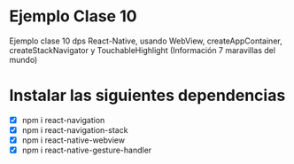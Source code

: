 # Ejemplo Clase 10
Ejemplo clase 10 dps React-Native, usando WebView, createAppContainer, createStackNavigator y TouchableHighlight (Información 7 maravillas del mundo)

# Instalar las siguientes dependencias
- [x] npm i react-navigation
- [x] npm i react-navigation-stack
- [x] npm i react-native-webview
- [x] npm i react-native-gesture-handler
